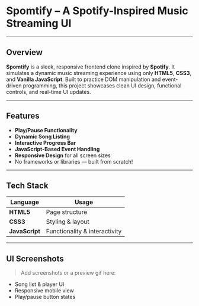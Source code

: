 # Spomtify – A Spotify-Inspired Music Streaming UI

---

## Overview

**Spomtify** is a sleek, responsive frontend clone inspired by **Spotify**. It simulates a dynamic music streaming experience using only **HTML5**, **CSS3**, and **Vanilla JavaScript**. Built to practice DOM manipulation and event-driven programming, this project showcases clean UI design, functional controls, and real-time UI updates.

---

## Features

- **Play/Pause Functionality**  
- **Dynamic Song Listing**  
- **Interactive Progress Bar**  
- **JavaScript-Based Event Handling**  
- **Responsive Design** for all screen sizes  
- No frameworks or libraries — built from scratch!

---

## Tech Stack

| Language     | Usage            |
|--------------|------------------|
| **HTML5**    | Page structure   |
| **CSS3**     | Styling & layout |
| **JavaScript** | Functionality & interactivity |

---

## UI Screenshots

> Add screenshots or a preview gif here:

- Song list & player UI  
- Responsive mobile view  
- Play/pause button states  

